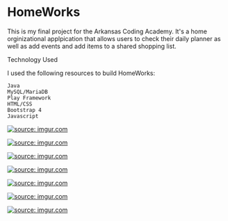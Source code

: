 # HomeWorks

This is my final project for the Arkansas Coding Academy. It's a home orginizational applpication that allows users to check their daily planner as well as add events and add items to a shared shopping list. 



Technology Used

I used the following resources to build HomeWorks:

    Java
    MySQL/MariaDB
    Play Framework
    HTML/CSS
    Bootstrap 4
    Javascript


<a href="https://imgur.com/oEAQ8xZ"><img src="https://i.imgur.com/oEAQ8xZ.jpg" title="source: imgur.com" /></a>

<a href="https://imgur.com/HUCn7fv"><img src="https://i.imgur.com/HUCn7fv.png" title="source: imgur.com" /></a>

<a href="https://imgur.com/sZgX42c"><img src="https://i.imgur.com/sZgX42c.png" title="source: imgur.com" /></a>

<a href="https://imgur.com/zKe1y3E"><img src="https://i.imgur.com/zKe1y3E.png" title="source: imgur.com" /></a>

<a href="https://imgur.com/M9iOgXK"><img src="https://i.imgur.com/M9iOgXK.png" title="source: imgur.com" /></a>

<a href="https://imgur.com/yp804wv"><img src="https://i.imgur.com/yp804wv.png" title="source: imgur.com" /></a>

<a href="https://imgur.com/qOo8H7j"><img src="https://i.imgur.com/qOo8H7j.png" title="source: imgur.com" /></a>
